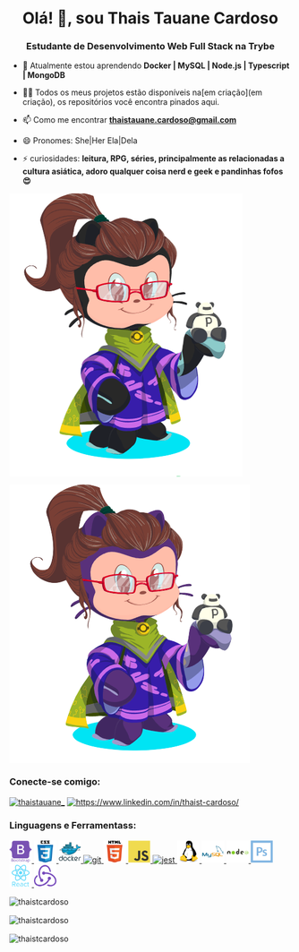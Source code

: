 

<h1 align="center"> Olá! 👋, sou Thais Tauane Cardoso</h1>
<h3 align="center">Estudante de Desenvolvimento Web Full Stack na Trybe</h3>

- 🌱 Atualmente estou aprendendo **Docker | MySQL | Node.js | Typescript | MongoDB**

- 👨‍💻 Todos os meus projetos estão disponíveis na[em criação](em criação), os repositórios você encontra pinados aqui.

- 📫 Como me encontrar **thaistauane.cardoso@gmail.com**

- 😄 Pronomes: She|Her Ela|Dela

- ⚡ curiosidades: **leitura, RPG, séries, principalmente as relacionadas a cultura asiática, adoro qualquer coisa nerd e geek e pandinhas fofos 😍**

<p> <img src="OctoCat-thais.png#gh-light-mode-only" alt"octocat Thais Dark Mode" align="center" /> </p>
<p> <img src="OctoCat-thais-dark-mode.png#gh-dark-mode-only" alt"octocat Thais Light Mode" align="center" /> </p>

<h3 align="left">Conecte-se comigo:</h3>
<p align="left">
<a href="https://twitter.com/thaistauane_" target="blank"><img align="center" src="https://raw.githubusercontent.com/rahuldkjain/github-profile-readme-generator/master/src/images/icons/Social/twitter.svg" alt="thaistauane_" height="30" width="40" /></a>
<a href="https://linkedin.com/in/https://www.linkedin.com/in/thaist-cardoso/" target="blank"><img align="center" src="https://raw.githubusercontent.com/rahuldkjain/github-profile-readme-generator/master/src/images/icons/Social/linked-in-alt.svg" alt="https://www.linkedin.com/in/thaist-cardoso/" height="30" width="40" /></a>
</p>

<h3 align="left">Linguagens e Ferramentass:</h3>
<p align="left"> <a href="https://getbootstrap.com" target="_blank" rel="noreferrer"> <img src="https://raw.githubusercontent.com/devicons/devicon/master/icons/bootstrap/bootstrap-plain-wordmark.svg" alt="bootstrap" width="40" height="40"/> </a> <a href="https://www.w3schools.com/css/" target="_blank" rel="noreferrer"> <img src="https://raw.githubusercontent.com/devicons/devicon/master/icons/css3/css3-original-wordmark.svg" alt="css3" width="40" height="40"/> </a> <a href="https://www.docker.com/" target="_blank" rel="noreferrer"> <img src="https://raw.githubusercontent.com/devicons/devicon/master/icons/docker/docker-original-wordmark.svg" alt="docker" width="40" height="40"/> </a> <a href="https://git-scm.com/" target="_blank" rel="noreferrer"> <img src="https://www.vectorlogo.zone/logos/git-scm/git-scm-icon.svg" alt="git" width="40" height="40"/> </a> <a href="https://www.w3.org/html/" target="_blank" rel="noreferrer"> <img src="https://raw.githubusercontent.com/devicons/devicon/master/icons/html5/html5-original-wordmark.svg" alt="html5" width="40" height="40"/> </a> <a href="https://developer.mozilla.org/en-US/docs/Web/JavaScript" target="_blank" rel="noreferrer"> <img src="https://raw.githubusercontent.com/devicons/devicon/master/icons/javascript/javascript-original.svg" alt="javascript" width="40" height="40"/> </a> <a href="https://jestjs.io" target="_blank" rel="noreferrer"> <img src="https://www.vectorlogo.zone/logos/jestjsio/jestjsio-icon.svg" alt="jest" width="40" height="40"/> </a> <a href="https://www.linux.org/" target="_blank" rel="noreferrer"> <img src="https://raw.githubusercontent.com/devicons/devicon/master/icons/linux/linux-original.svg" alt="linux" width="40" height="40"/> </a> <a href="https://www.mysql.com/" target="_blank" rel="noreferrer"> <img src="https://raw.githubusercontent.com/devicons/devicon/master/icons/mysql/mysql-original-wordmark.svg" alt="mysql" width="40" height="40"/> </a> <a href="https://nodejs.org" target="_blank" rel="noreferrer"> <img src="https://raw.githubusercontent.com/devicons/devicon/master/icons/nodejs/nodejs-original-wordmark.svg" alt="nodejs" width="40" height="40"/> </a> <a href="https://www.photoshop.com/en" target="_blank" rel="noreferrer"> <img src="https://raw.githubusercontent.com/devicons/devicon/master/icons/photoshop/photoshop-line.svg" alt="photoshop" width="40" height="40"/> </a> <a href="https://reactjs.org/" target="_blank" rel="noreferrer"> <img src="https://raw.githubusercontent.com/devicons/devicon/master/icons/react/react-original-wordmark.svg" alt="react" width="40" height="40"/> </a> <a href="https://redux.js.org" target="_blank" rel="noreferrer"> <img src="https://raw.githubusercontent.com/devicons/devicon/master/icons/redux/redux-original.svg" alt="redux" width="40" height="40"/> </a> </p>

<p><img align="center" backgroundcolor="black" src="https://github-readme-stats.vercel.app/api/top-langs?username=thaistcardoso&show_icons=true&theme=dracula&locale=en&layout=compact" alt="thaistcardoso" /></p>

<p><img align="center" src="https://github-readme-stats.vercel.app/api?username=thaistcardoso&show_icons=true&theme=dracula&locale=en" alt="thaistcardoso" /></p>

<p><img align="center" src="https://github-readme-streak-stats.herokuapp.com/?user=thaistcardoso&theme=dracula" alt="thaistcardoso" /></p>
